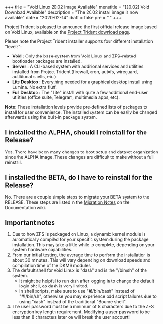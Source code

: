 +++
title = "Void Linux 20.02 Image Available"
menutitle = "[20.02] Void Download Available"
description = "The 20.02 install image is now available"
date = "2020-02-14"
draft = false
pre = "<i class='fa fa-exclamation'></i>	"
+++

Project Trident is pleased to announce the first official release image based on Void Linux, available on the [Project Trident download page](/download).

Please note the Project Trident installer supports four different installation "levels":

* **Void** : Only the base-system from Void Linux and ZFS-related bootloader packages are installed.
* **Server** : A CLI-based system with additional services and utilities installed from Project Trident (firewall, cron, autofs, wireguard, additional shells, etc.)
* **Lite Desktop** : Everything needed for a graphical desktop install using Lumina. No extra fluff.
* **Full Desktop** : The "Lite" install with quite a few additional end-user utilities (office suite, Telegram, multimedia apps, etc).

**Note:** These installation levels provide pre-defined lists of packages to install for user convenience. The installed system can be easily be changed afterwards using the built-in package system.

## I installed the ALPHA, should I reinstall for the Release?
Yes. There have been many changes to boot setup and dataset organization since the ALPHA image. These changes are difficult to make without a full reinstall.

## I installed the BETA, do I have to reinstall for the Release?
No. There are a couple simple steps to migrate your BETA system to the RELEASE. These steps are listed in the [Migration Notes](https://github.com/project-trident/trident-docs/wiki/Converting-an-install-to-Project-Trident) on the Documentation wiki.

## Important notes

1. Due to how ZFS is packaged on Linux, a dynamic kernel module is automatically compiled for your specific system during the package installation. This may take a little while to complete, depending on your system hardware capabilities.
2. From our initial testing, the average time to perform the installation is about 30 minutes. This will vary depending on download speeds and compilation time of the DKMS modules.
3. The default shell for Void Linux is "dash" and is the "/bin/sh" of the system.
   * It might be helpful to run `chsh` after logging in to change the default login shell, as dash is very limited.
   * In shell scripts, make sure to use "#!/bin/bash" instead of "#!/bin/sh", otherwise you may experience odd script failures due to using "dash" instead of the traditional "Bourne shell".
4. The user password must be a minimum of 8 characters due to the ZFS encryption key length requirement. Modifying a user password to be less than 8 characters later on will break the user account!  
